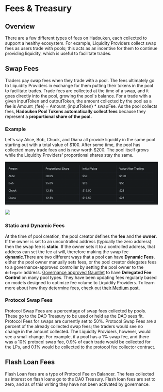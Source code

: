 # Fees & Treasury

## Overview <a href="#overview" id="overview"></a>

There are a few different types of fees on Hadouken, each collected to support a healthy ecosystem. For example, Liquidity Providers collect swap fees as users trade with pools; this acts as an incentive for them to continue providing liquidity, which is useful to facilitate trades.

## Swap Fees <a href="#swap-fees" id="swap-fees"></a>

Traders pay swap fees when they trade with a pool. The fees ultimately go to Liquidity Providers in exchange for them putting their tokens in the pool to facilitate trades. Trade fees are collected at the time of a swap, and it goes directly into the pool, growing the pool's balance. For a trade with a given inputToken and outputToken, the amount collected by the pool as a fee is Amount\_{fee} = Amount\_{inputToken} \* swapFee. As the pool collects fees, **Hadouken Pool Tokens automatically collect fees** because they represent a **proportional share of the pool.**

### Example <a href="#example" id="example"></a>

Let's say Alice, Bob, Chuck, and Diana all provide liquidity in the same pool starting out with a total value of $100. After some time, the pool has collected many trade fees and is now worth $200. The pool itself grows while the Liquidity Providers' proportional shares stay the same.

![](<../.gitbook/assets/image (16).png>)

![](https://2409820166-files.gitbook.io/\~/files/v0/b/gitbook-legacy-files/o/assets%2F-MWZrc\_wdLRZXvxl5Xwv%2F-MguL0VDuq8Ro9e3deZt%2F-MguhSCouPXUk6hvNnmO%2FScreen%20Shot%202021-08-12%20at%2010.10.06%20AM.png?alt=media\&token=df1ce268-123a-4239-b1ed-673747ce2cd8)

### Static and Dynamic Fees <a href="#static-and-dynamic-fees" id="static-and-dynamic-fees"></a>

At the time of pool creation, the pool creator defines the **fee** and the **owner**. If the owner is set to an uncontrolled address (typically the zero address) then the swap fee is **static**. If the owner sets it to a controlled address, that address can set the fee at will, therefore making the swap fee **dynamic**.There are two different ways that a pool can have **Dynamic Fees**, either the pool owner manually sets fees, or the pool creator delegates fees to a governance-approved controller by setting the pool owner to the `delegate` address.​ [Governance approved Gauntlet](https://vote.balancer.fi/#/proposal/QmZZycpDWZYAzNho6uVaWL5nFpVzauc89HC9d5QNTSn18J) to have **Delegated Fee Control** on many pool types. They have been updating fees regularly based on models designed to optimize fee volume to Liquidity Providers. To learn more about how they determine fees, check out [their Medium post](https://medium.com/gauntlet-networks/balancer-v2-pools-trading-fee-methodology-7a65df671b8c).

### Protocol Swap Fees <a href="#protocol-swap-fees" id="protocol-swap-fees"></a>

Protocol Swap Fees are a percentage of swap fees collected by pools. These go to the DAO Treasury to be used or held as the DAO sees fit. Protocol Fees for swaps are currently set to 50%. Protocol Swap Fees are a percent of the already collected swap fees; the traders would see no change in the amount collected. The Liquidity Providers, however, would see a small change. For example, if a pool has a 1% swap fee, and there was a 10% protocol swap fee, 0.9% of each trade would be collected for the LPs, and 0.1% would be collected to the protocol fee collector contract.

## **Flash Loan Fees** <a href="#flash-loan-fees" id="flash-loan-fees"></a>

Flash Loan fees are a type of Protocol Fee on Balancer. The fees collected as interest on flash loans go to the DAO Treasury. Flash loan fees are set to zero, and as of this writing they have not been activated by governance.
